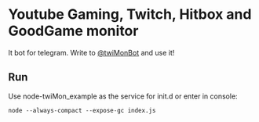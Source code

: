 Youtube Gaming, Twitch, Hitbox and GoodGame monitor
=======

It bot for telegram.
Write to [@twiMonBot](https://telegram.me/twimonbot) and use it!

Run
---
Use node-twiMon_example as the service for init.d or enter in console:

    node --always-compact --expose-gc index.js
